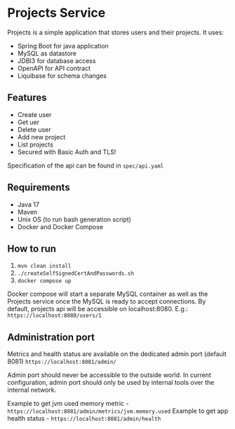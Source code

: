 # Projects Service

Projects is a simple application that stores users and their projects.
It uses:
- Spring Boot for java application
- MySQL as datastore
- JDBI3 for database access
- OpenAPI for API contract
- Liquibase for schema changes

## Features

- Create user
- Get uer
- Delete user
- Add new project
- List projects
- Secured with Basic Auth and TLS!

Specification of the api can be found in `spec/api.yaml`

## Requirements

- Java 17
- Maven
- Unix OS (to run bash generation script)
- Docker and Docker Compose

## How to run

1. `mvn clean install`
2. `./createSelfSignedCertAndPasswords.sh`
3. `docker compose up`

Docker compose will start a separate MySQL container as well as the Projects service
once the MySQL is ready to accept connections. By default, projects api will be accessible on localhost:8080.
E.g.:
`https://localhost:8080/users/1`


## Administration port

Metrics and health status are available on the dedicated admin port (default 8081) `https://localhost:8081/admin/`

Admin port should never be accessible to the outside world. In current configuration, admin port should only be used
by internal tools over the internal network.

Example to get jvm used memory metric - `https://localhost:8081/admin/metrics/jvm.memory.used`
Example to get app health status - `https://localhost:8081/admin/health`

